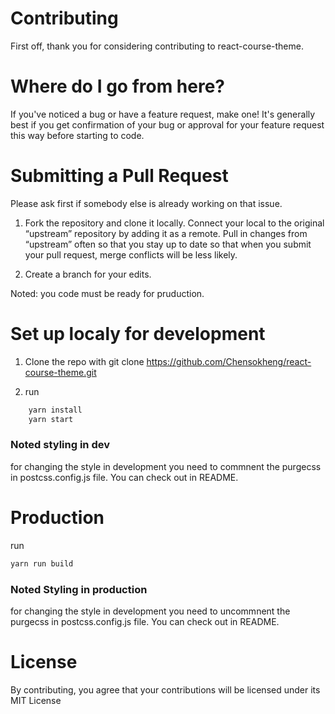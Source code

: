 # Contributing

First off, thank you for considering contributing to react-course-theme.

# Where do I go from here?

If you've noticed a bug or have a feature request, make one! It's generally best if you get confirmation of your bug or approval for your feature request this way before starting to code.

# Submitting a Pull Request

Please ask first if somebody else is already working on that issue.

1. Fork the repository and clone it locally. Connect your local to the original “upstream” repository by adding it as a remote. Pull in changes from “upstream” often so that you stay up to date so that when you submit your pull request, merge conflicts will be less likely.

2. Create a branch for your edits.

Noted: you code must be ready for pruduction.

# Set up localy for development

1. Clone the repo with git clone https://github.com/Chensokheng/react-course-theme.git

2. run

```sh
    yarn install
    yarn start
```

### Noted styling in dev

for changing the style in development you need to commnent the purgecss in postcss.config.js file. You can check out in README.

# Production

run

```sh
yarn run build
```

### Noted Styling in production

for changing the style in development you need to uncommnent the purgecss in postcss.config.js file.
You can check out in README.

# License

By contributing, you agree that your contributions will be licensed under its MIT License
